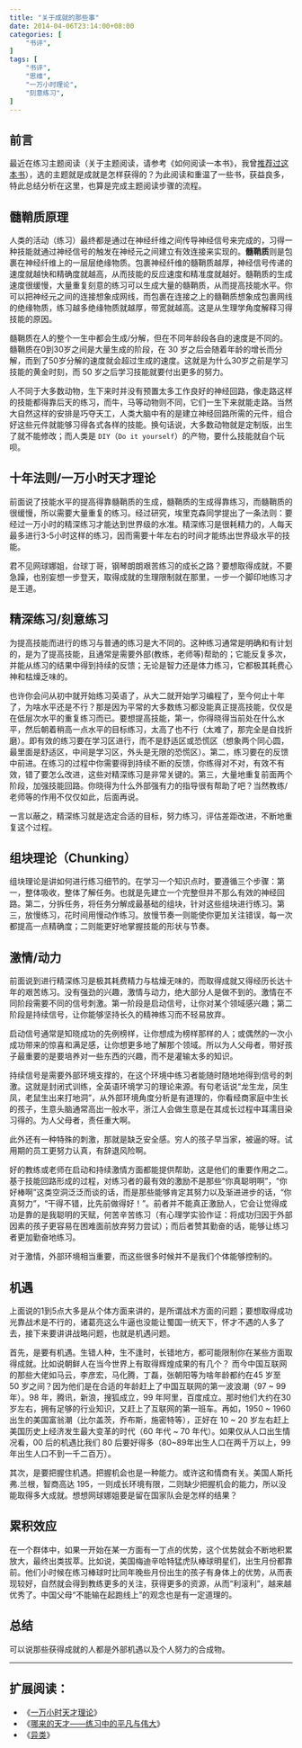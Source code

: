 ```yaml
---
title: "关于成就的那些事"
date: 2014-04-06T23:14:00+08:00
categories: [
    "书评",
]
tags: [
    "书评",
    "思维",
    "一万小时理论",
    "刻意练习",
]
---
```


## 前言

最近在练习主题阅读（关于主题阅读，请参考《如何阅读一本书》，我曾[推荐过这本书](/post/2010/2010-12-02-how-to-reading/)），选的主题就是成就是怎样获得的？为此阅读和重温了一些书，获益良多，特此总结分析在这里，也算是完成主题阅读步骤的流程。

<!--more-->

## 髓鞘质原理

人类的活动（练习）最终都是通过在神经纤维之间传导神经信号来完成的，习得一种技能就通过神经信号的触发在神经元之间建立有效连接来实现的。**髓鞘质**则是包裹在神经纤维上的一层层绝缘物质。包裹神经纤维的髓鞘质越厚，神经信号传递的速度就越快和精确度就越高，从而技能的反应速度和精准度就越好。髓鞘质的生成速度很缓慢，大量重复刻意的练习可以生成大量的髓鞘质，从而提高技能水平。你可以把神经元之间的连接想象成网线，而包裹在连接之上的髓鞘质想象成包裹网线的绝缘物质，练习越多绝缘物质就越厚，带宽就越高。这是从生理学角度解释习得技能的原因。

髓鞘质在人的整个一生中都会生成/分解，但在不同年龄段各自的速度是不同的。髓鞘质在0到30岁之间是大量生成的阶段，在 30 岁之后会随着年龄的增长而分解，而到了50岁分解的速度就会超过生成的速度。这就是为什么30岁之前是学习技能的黄金时刻，而 50 岁之后学习技能就要付出更多的努力。

人不同于大多数动物，生下来时并没有预置太多工作良好的神经回路，像走路这样的技能都得靠后天的练习，而牛，马等动物则不同，它们一生下来就能走路。当然大自然这样的安排是巧夺天工，人类大脑中有的是建立神经回路所需的元件，组合好这些元件就能够习得各式各样的技能。换句话说，大多数动物就是定制版，出生了就不能修改；而人类是 `DIY`（`Do it yourself`）的产物，要什么技能就自个玩呗。

## 十年法则/一万小时天才理论

前面说了技能水平的提高得靠髓鞘质的生成，髓鞘质的生成得靠练习，而髓鞘质的很缓慢，所以需要大量重复的练习。经过研究，埃里克森同学提出了一条法则：要经过一万小时的精深练习才能达到世界级的水准。精深练习是很耗精力的，人每天最多进行3-5小时这样的练习，因而需要十年左右的时间才能练出世界级水平的技能。

君不见网球娜姐，台球丁哥，钢琴朗朗艰苦练习的成长之路？要想取得成就，不要急躁，也别妄想一步登天，取得成就的生理限制就在那里，一步一个脚印地练习才是王道。

## 精深练习/刻意练习

为提高技能而进行的练习与普通的练习是大不同的。这种练习通常是明确和有计划的，是为了提高技能，且通常是需要外部(教练，老师等)帮助的；它能反复多次，并能从练习的结果中得到持续的反馈；无论是智力还是体力练习，它都极其耗费心神和枯燥乏味的。

也许你会问从初中就开始练习英语了，从大二就开始学习编程了，至今何止十年了，为啥水平还是不行？那是因为平常的大多数练习都没能真正提高技能，仅仅是在低层次水平的重复练习而已。要想提高技能，第一，你得晓得当前处在什么水平，然后朝着稍高一点水平的目标练习，太高了也不行（太难了，那完全是自找折磨）。即有效的练习要在学习区进行，而不是舒适区或恐慌区（想象两个同心圆，最里面是舒适区，中间是学习区，外头是无限的恐慌区）。第二，练习要在的反馈中前进。在练习的过程中你需要得到持续不断的反馈，你练得对不对，有效不有效，错了要怎么改进，这些对精深练习是非常关键的。第三，大量地重复前面两个阶段，加强技能回路。你晓得为什么外部强有力的指导很有帮助了吧？当然教练/老师等的作用不仅仅如此，后面再说。

一言以蔽之，精深练习就是选定合适的目标，努力练习，评估差距改进，不断地重复这个过程。

## 组块理论（Chunking）

组块理论是讲如何进行练习细节的。在学习一个知识点时，要遵循三个步骤：第一，整体吸收，整体了解任务。也就是先建立一个完整但并不那么有效的神经回路。第二，分拆任务，将任务分解成最基础的组块，针对这些组块进行练习。第三，放慢练习，花时间用慢动作练习。放慢节奏一则能使你更加关注错误，每一次都提高一点精确度；二则能更好地掌握技能的形状与节奏。 

## 激情/动力

前面说到进行精深练习是极其耗费精力与枯燥无味的，而取得成就又得经历长达十年的艰苦练习。没有强劲的兴趣，激情与动力，绝大部分人是做不到的。激情在不同阶段需要不同的信号刺激。第一阶段是启动信号，让你对某个领域感兴趣；第二阶段是持续信号，让你能够坚持长久的精神练习而不轻易放弃。

启动信号通常是知晓成功的先例榜样，让你想成为榜样那样的人；或偶然的一次小成功带来的惊喜和满足感，让你想更多地了解那个领域。所以为人父母者，带好孩子最重要的是要培养对一些东西的兴趣，而不是灌输太多的知识。

持续信号是需要外部环境支撑的，在这个环境中练习者能随时随地地得到信号的刺激。这就是封闭式训练，全英语环境学习的理论来源。有句老话说“龙生龙，凤生凤，老鼠生出来打地洞”，从外部环境角度分析是有道理的，你看经商家庭中生长的孩子，生意头脑通常高出一般水平，浙江人会做生意是在其成长过程中耳濡目染习得的。为人父母者，责任重大啊。

此外还有一种特殊的刺激，那就是缺乏安全感。穷人的孩子早当家，被逼的呀。试用期的员工更努力认真，有辞退风险啊。

好的教练或老师在启动和持续激情方面都能提供帮助，这是他们的重要作用之二。基于技能回路形成的过程，对练习者的最有效的激励不是那些“你真聪明啊”，“你好棒啊”这类空洞泛泛而谈的话，而是那些能够肯定其努力以及渐进进步的话，“你真努力”，“干得不错，比先前做得好！”。前者并不能真正激励人，它会让觉得成功是靠的是我聪明的天赋，何苦辛苦练习（有心理学实验作证：将成功归因于外部因素的孩子更容易在困难面前放弃努力尝试）；而后者赞其勤奋的话，能够让练习者更加勤奋地练习。

对于激情，外部环境相当重要，而这些很多时候并不是我们个体能够控制的。

## 机遇

上面说的1到5点大多是从个体方面来讲的，是所谓战术方面的问题；要想取得成功光靠战术是不行的，诸葛亮这么牛逼也没能让蜀国一统天下，怀才不遇的人多了去，接下来要讲讲战略问题，也就是机遇问题。
 
首先，是要有机遇。生错人种，生不逢时，长错地方，都可能限制你在某些方面取得成就。比如说朝鲜人在当今世界上有取得辉煌成果的有几个？ 而今中国互联网的那些大佬如马云，李彦宏，马化腾，丁磊，张朝阳等为啥年龄都约在45 岁至 50 岁之间？因为他们是在合适的年龄赶上了中国互联网的第一波浪潮（97 ~ 99 年）。98 年，腾讯，新浪，搜狐成立，99 年阿里，百度成立。那时他们大约在30岁左右，拥有足够的行业知识，又赶上了互联网的第一班车。再如，1950 ~ 1960 出生的美国富翁潮（比尔盖茨，乔布斯，施密特等），正好在 10 ~ 20 岁左右赶上美国历史上经济发生最大变革的时代（60 年代 ~ 70 年代）。如果仅从人口出生情况看，00 后的机遇比我们 80 后要好得多（80~89年出生人口在两千万以上，99 年出生人口不到一千二百万）。 
 
其次，是要把握住机遇。把握机会也是一种能力。或许这和情商有关。美国人斯托弗.兰根，智商高达 195，一则成长环境有限，二则缺少把握机会的能力，所以没能取得多大成就。想想网球娜姐要是留在国家队会是怎样的结果？

## 累积效应

在一个群体中，如果一开始在某一方面有一丁点的优势，这个优势就会不断地积累放大，最终出类拔萃。比如说，美国梅迪辛哈特猛虎队棒球明星们，出生月份都靠前。他们小时候在练习棒球时比同年晚些月份出生的孩子有身体上的优势，从而表现较好，自然就会得到教练更多的关注，获得更多的资源，从而“利滚利”，越来越优秀了。中国父母“不能输在起跑线上”的观念也是有一定道理的。

## 总结

可以说那些获得成就的人都是外部机遇以及个人努力的合成物。

---

## 扩展阅读：
* 《[一万小时天才理论](http://book.douban.com/subject/4726323/)》  
* 《[哪来的天才——练习中的平凡与伟大](http://book.douban.com/subject/4010185/)》  
* 《[异类](http://book.douban.com/subject/3688489/)》
